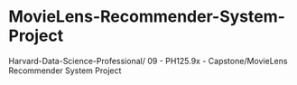 # MovieLens-Recommender-System-Project
Harvard-Data-Science-Professional/ 09 - PH125.9x - Capstone/MovieLens Recommender System Project
